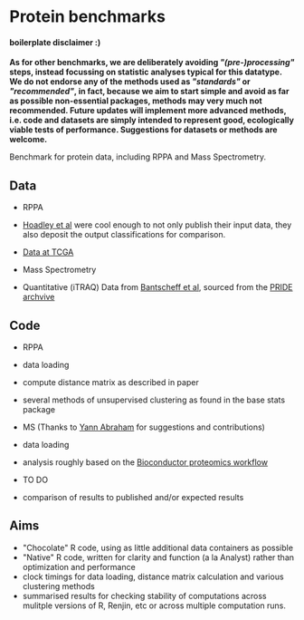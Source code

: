 # Protein benchmarks
#### boilerplate disclaimer :)
__As for other benchmarks, we are deliberately avoiding *"(pre-)processing"* steps, instead focussing on statistic analyses typical for this datatype. We do not endorse any of the methods used as *"standards"* or *"recommended"*, in fact, because we aim to start simple and avoid as far as possible non-essential packages, methods may very much not recommended. Future updates will implement more advanced methods, i.e. code and datasets are simply intended to represent good, ecologically viable tests of performance. Suggestions for datasets or methods are welcome.__

Benchmark for protein data, including RPPA and Mass Spectrometry.

Data
-----------
- RPPA
 - <a href="http://www.cell.com/cell/abstract/S0092-8674(14)00876-9">Hoadley et al</a> were cool enough to not only publish their input data, they also deposit the output classifications for comparison.

 - <a href="https://tcga-data.nci.nih.gov/docs/publications/TCGApancan_2014/">Data at TCGA</a>

- Mass Spectrometry
 - Quantitative (iTRAQ) Data from [Bantscheff et al](http://www.ncbi.nlm.nih.gov/pubmed/17721511), sourced from the [PRIDE archvive](http://www.ebi.ac.uk/pride/archive/)

Code
-----------
- RPPA
 - data loading
 - compute distance matrix as described in paper
 - several methods of unsupervised clustering as found in the base stats package
 
- MS (Thanks to [Yann Abraham](https://github.com/yannabraham) for suggestions and contributions)
 - data loading
 - analysis roughly based on the [Bioconductor proteomics workflow](http://www.bioconductor.org/help/workflows/proteomics/)
 
- TO DO
 - comparison of results to published and/or expected results

Aims
-----------
- "Chocolate" R code, using as little additional data containers as possible
- "Native" R code, written for clarity and function (a la Analyst) rather than optimization and performance
- clock timings for data loading, distance matrix calculation and various clustering methods
- summarised results for checking stability of computations across mulitple versions of R, Renjin, etc or across multiple computation runs.
